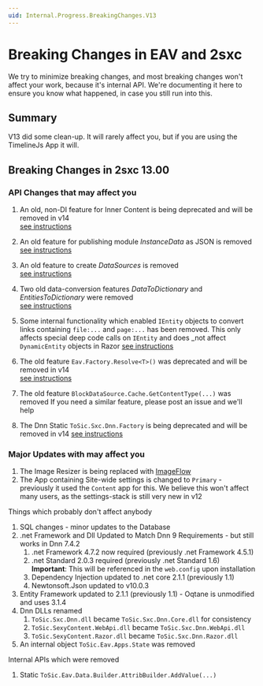 ```yaml
---
uid: Internal.Progress.BreakingChanges.V13
---
```


# Breaking Changes in EAV and 2sxc

We try to minimize breaking changes, and most breaking changes won't affect your work, because it's internal API. 
We're documenting it here to ensure you know what happened, in case you still run into this.

## Summary

V13 did some clean-up. It will rarely affect you, but if you are using the TimelineJs App it will.


## Breaking Changes in 2sxc 13.00

### API Changes that may affect you

1. An old, non-DI feature for Inner Content is being deprecated and will be removed in v14  
    [see instructions](xref:Internal.Progress.BreakingChanges.V13.StaticRender)
1. An old feature for publishing module _InstanceData_ as JSON is removed  
    [see instructions](xref:Internal.Progress.BreakingChanges.V13.InstanceData)
1. An old feature to create _DataSources_ is removed  
    [see instructions](xref:Internal.Progress.BreakingChanges.V13.DataSource)
1. Two old data-conversion features _DataToDictionary_ and _EntitiesToDictionary_ were removed  
    [see instructions](xref:Internal.Progress.BreakingChanges.V13.Conversion)
1. Some internal functionality which enabled `IEntity` objects to convert links containing `file:...` and `page:...` has been removed. This only affects special deep code calls on `IEntity` and does _not affect `DynamicEntity` objects in Razor
    [see instructions](xref:Internal.Progress.BreakingChanges.V13.IEntityLinks)
1. The old feature `Eav.Factory.Resolve<T>()` was deprecated and will be removed in v14  
    [see instructions](xref:Internal.Progress.BreakingChanges.V13.EavFactory)

1. The old feature `BlockDataSource.Cache.GetContentType(...)` was removed
    If you need a similar feature, please post an issue and we'll help
1. The Dnn Static `ToSic.Sxc.Dnn.Factory` is being deprecated and will be removed in v14
    [see instructions](xref:Internal.Progress.BreakingChanges.V13.DnnFactory)

### Major Updates with may affect you

1. The Image Resizer is being replaced with [ImageFlow](https://www.imageflow.io/)
1. The App containing Site-wide settings is changed to `Primary` - previously it used the `Content` app for this. We believe this won't affect many users, as the settings-stack is still very new in v12


Things which probably don't affect anybody

1. SQL changes - minor updates to the Database
1. .net Framework and Dll Updated to Match Dnn 9 Requirements - but still works in Dnn 7.4.2
    1. .net Framework 4.7.2 now required (previously .net Framework 4.5.1)
    1. .net Standard 2.0.3 required (previously .net Standard 1.6)  
    **Important**: This will be referenced in the `web.config` upon installation
    1. Dependency Injection updated to .net core 2.1.1 (previously 1.1)
    1. Newtonsoft.Json updated to v10.0.3 
1. Entity Framework updated to 2.1.1 (previously 1.1) - Oqtane is unmodified and uses 3.1.4
1. Dnn DLLs renamed
    1. `ToSic.Sxc.Dnn.dll` became `ToSic.Sxc.Dnn.Core.dll` for consistency
    1. `ToSic.SexyContent.WebApi.dll` became `ToSic.Sxc.Dnn.WebApi.dll`
    1. `ToSic.SexyContent.Razor.dll` became `ToSic.Sxc.Dnn.Razor.dll`
1. An internal object `ToSic.Eav.Apps.State` was removed


Internal APIs which were removed

1. Static `ToSic.Eav.Data.Builder.AttribBuilder.AddValue(...)`